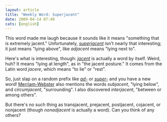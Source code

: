 ```yaml
---
layout: article
title: "Weekly Word: Superjacent"
date: 2009-04-14 07:49
cats: [english]
---
```

This word made me laugh because it sounds like it means "something that is extremely jacent." Unfortunately, <em><a href="http://dictionary.reference.com/browse/superjacent">superjacent</a></em> isn't nearly that interesting; it just means "lying above", like <em>adjacent</em> means "lying next to".

Here's what is interesting, though: <em><a href="http://dictionary.reference.com/browse/jacent">jacent</a></em> is actually a word by itself. Weird, huh? It means "lying at length", as in "the jacent posture." It comes from the Latin word <em>jacere</em>, which means "to lie" or "rest".

So, just slap on a random prefix like <em><a href="http://dictionary.reference.com/browse/ad-">ad-</a></em> or <em><a href="http://dictionary.reference.com/browse/super-">super-</a></em> and you have a new word! <a href="http://www.merriam-webster.com/cgi-bin/mwwodarch.pl?Apr.10.2009" title="Superjacent">Merriam-Webster</a> also mentions the words <em>subjacent</em>, "lying below", and <em>circumjacent</em>, "surrounding". I also discovered <em>interjacent</em>, "between or among others".

But there's no such thing as transjacent, prejacent, postjacent, cojacent, or nonjacent (though <em>nonadjacent</em> is actually a word). Can you think of any others?
